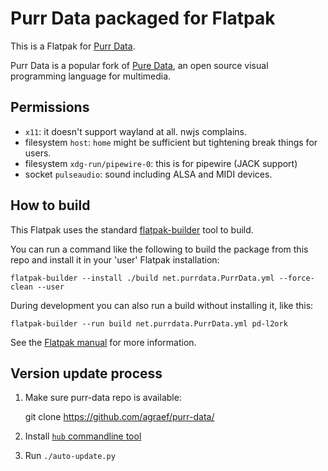 # Purr Data packaged for Flatpak

This is a Flatpak for [Purr Data](https://www.purrdata.net/).

Purr Data is a popular fork of [Pure Data](http://puredata.info/), an open
source visual programming language for multimedia.

## Permissions

- `x11`: it doesn't support wayland at all. nwjs complains.
- filesystem `host`: `home` might be sufficient but tightening break things for users.
- filesystem `xdg-run/pipewire-0`: this is for pipewire (JACK support)
- socket `pulseaudio`: sound including ALSA and MIDI devices.

## How to build

This Flatpak uses the standard
[flatpak-builder](docs.flatpak.org/en/latest/flatpak-builder-command-reference.html)
tool to build.

You can run a command like the following to build the package from this repo
and install it in your 'user' Flatpak installation:

    flatpak-builder --install ./build net.purrdata.PurrData.yml --force-clean --user

During development you can also run a build without installing it, like this:

    flatpak-builder --run build net.purrdata.PurrData.yml pd-l2ork

See the [Flatpak manual](http://docs.flatpak.org/en/latest/) for more information.

## Version update process

1. Make sure purr-data repo is available:

     git clone https://github.com/agraef/purr-data/

2. Install [`hub` commandline tool](https://github.com/github/hub)

3. Run `./auto-update.py`
